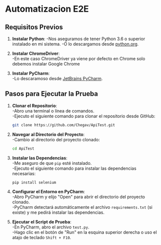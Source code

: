 # Automatizacion E2E  

## Requisitos Previos

1. **Instalar Python**:
-Nos aseguramos de tener Python 3.6 o superior instalado en mi sistema.
-O lo descargamos desde [python.org](https://www.python.org/downloads/).

2. **Instalar ChromeDriver**:  
-En este caso ChromeDriver ya viene por defecto en Chrome solo debemos instalar Google Chrome

4. **Instalar PyCharm**:  
-Lo descaramoso desde [JetBrains PyCharm](https://www.jetbrains.com/pycharm/download/).

## Pasos para Ejecutar la Prueba

1. **Clonar el Repositorio**:    
-Abro una terminal o línea de comandos.  
-Ejecuto el siguiente comando para clonar el repositorio desde GitHub:
     ```bash
     git clone https://github.com/Chegav/ApiTest.git
     ```

2. **Navegar al Directorio del Proyecto**:  
-Cambio al directorio del proyecto clonado:
     ```bash
     cd ApiTest
     ```

3. **Instalar las Dependencias**:  
-Me aseguro de que `pip` esté instalado.  
-Ejecuto el siguiente comando para instalar las dependencias necesarias:
     ```bash
     pip install selenium
     ```

4. **Configurar el Entorno en PyCharm**:  
-Abro PyCharm y elijo "Open" para abrir el directorio del proyecto clonado.  
-PyCharm detectará automáticamente el archivo `requirements.txt` (si existe) y me pedirá instalar las dependencias.  

5. **Ejecutar el Script de Prueba**:  
-En PyCharm, abro el archivo `test.py`.  
-Hago clic en el botón de "Run" en la esquina superior derecha o uso el atajo de teclado `Shift + F10`.
